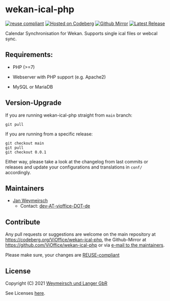 # wekan-ical-php

[![reuse compliant](https://reuse.software/badge/reuse-compliant.svg)](https://reuse.software/) [![Hosted on Codeberg](https://img.shields.io/badge/Codeberg-Main%20Repository-blue.svg)](https://codeberg.org/ViOffice/wekan-ical-php) [![Github Mirror](https://img.shields.io/badge/Github-Mirror-blue.svg)](https://github.com/ViOffice/wekan-ical-php) [![Latest Release](https://img.shields.io/badge/Latest-0.o.1-green.svg)](https://codeberg.org/ViOffice/Planado/releases/tag/0.0.1)

Calendar Synchronisation for Wekan. Supports single ical files or webcal sync.

## Requirements:

* PHP (>=7)

* Webserver with PHP support (e.g. Apache2)

* MySQL or MariaDB

## Version-Upgrade

If you are running wekan-ical-php straight from `main` branch:

```
git pull
```

If you are running from a specific release:

```
git checkout main
git pull
git checkout 0.0.1
```
Either way, please take a look at the changelog from last commits or releases
and update your configurations and translations in `conf/` accordingly.

## Maintainers

* [Jan Weymeirsch](https://jan.weymeirs.ch)
    * Contact: [dev-AT-vioffice-DOT-de](mailto:dev<AT>vioffice<DOT>de)

## Contribute

Any pull requests or suggestions are welcome on the main repository at <https://codeberg.org/ViOffice/wekan-ical-php>, the Github-Mirror at <https://github.com/ViOffice/wekan-ical-php> or via [e-mail to the maintainers](#maintainers).

Please make sure, your changes are [REUSE-compliant](https://git.fsfe.org/reuse/tool)

## License

Copyright (C) 2021 [Weymeirsch und Langer GbR](mailto:dev<AT>vioffice<DOT>de)

See Licenses [here](LICENSES).
